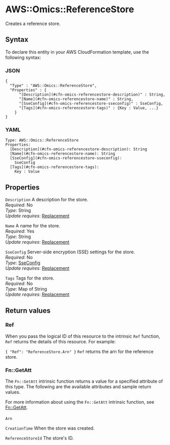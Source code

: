# AWS::Omics::ReferenceStore<a name="aws-resource-omics-referencestore"></a>

Creates a reference store\.

## Syntax<a name="aws-resource-omics-referencestore-syntax"></a>

To declare this entity in your AWS CloudFormation template, use the following syntax:

### JSON<a name="aws-resource-omics-referencestore-syntax.json"></a>

```
{
  "Type" : "AWS::Omics::ReferenceStore",
  "Properties" : {
      "[Description](#cfn-omics-referencestore-description)" : String,
      "[Name](#cfn-omics-referencestore-name)" : String,
      "[SseConfig](#cfn-omics-referencestore-sseconfig)" : SseConfig,
      "[Tags](#cfn-omics-referencestore-tags)" : {Key : Value, ...}
    }
}
```

### YAML<a name="aws-resource-omics-referencestore-syntax.yaml"></a>

```
Type: AWS::Omics::ReferenceStore
Properties:
  [Description](#cfn-omics-referencestore-description): String
  [Name](#cfn-omics-referencestore-name): String
  [SseConfig](#cfn-omics-referencestore-sseconfig):
    SseConfig
  [Tags](#cfn-omics-referencestore-tags):
    Key : Value
```

## Properties<a name="aws-resource-omics-referencestore-properties"></a>

`Description` <a name="cfn-omics-referencestore-description"></a>
A description for the store\.  
_Required_: No  
_Type_: String  
_Update requires_: [Replacement](https://docs.aws.amazon.com/AWSCloudFormation/latest/UserGuide/using-cfn-updating-stacks-update-behaviors.html#update-replacement)

`Name` <a name="cfn-omics-referencestore-name"></a>
A name for the store\.  
_Required_: Yes  
_Type_: String  
_Update requires_: [Replacement](https://docs.aws.amazon.com/AWSCloudFormation/latest/UserGuide/using-cfn-updating-stacks-update-behaviors.html#update-replacement)

`SseConfig` <a name="cfn-omics-referencestore-sseconfig"></a>
Server\-side encryption \(SSE\) settings for the store\.  
_Required_: No  
_Type_: [SseConfig](aws-properties-omics-referencestore-sseconfig.md)  
_Update requires_: [Replacement](https://docs.aws.amazon.com/AWSCloudFormation/latest/UserGuide/using-cfn-updating-stacks-update-behaviors.html#update-replacement)

`Tags` <a name="cfn-omics-referencestore-tags"></a>
Tags for the store\.  
_Required_: No  
_Type_: Map of String  
_Update requires_: [Replacement](https://docs.aws.amazon.com/AWSCloudFormation/latest/UserGuide/using-cfn-updating-stacks-update-behaviors.html#update-replacement)

## Return values<a name="aws-resource-omics-referencestore-return-values"></a>

### Ref<a name="aws-resource-omics-referencestore-return-values-ref"></a>

When you pass the logical ID of this resource to the intrinsic `Ref` function, `Ref` returns the details of this resource\. For example:

`{ "Ref": "ReferenceStore.Arn" }` `Ref` returns the arn for the reference store\.

### Fn::GetAtt<a name="aws-resource-omics-referencestore-return-values-fn--getatt"></a>

The `Fn::GetAtt` intrinsic function returns a value for a specified attribute of this type\. The following are the available attributes and sample return values\.

For more information about using the `Fn::GetAtt` intrinsic function, see [Fn::GetAtt](https://docs.aws.amazon.com/AWSCloudFormation/latest/UserGuide/intrinsic-function-reference-getatt.html)\.

#### <a name="aws-resource-omics-referencestore-return-values-fn--getatt-fn--getatt"></a>

`Arn` <a name="Arn-fn::getatt"></a>

`CreationTime` <a name="CreationTime-fn::getatt"></a>
When the store was created\.

`ReferenceStoreId` <a name="ReferenceStoreId-fn::getatt"></a>
The store's ID\.
